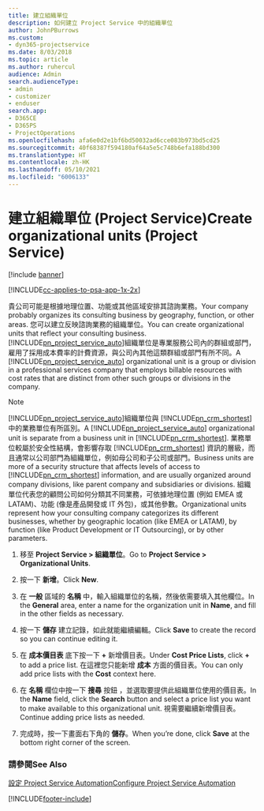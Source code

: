 ```yaml
---
title: 建立組織單位
description: 如何建立 Project Service 中的組織單位
author: JohnPBurrows
ms.custom:
- dyn365-projectservice
ms.date: 8/03/2018
ms.topic: article
ms.author: ruhercul
audience: Admin
search.audienceType:
- admin
- customizer
- enduser
search.app:
- D365CE
- D365PS
- ProjectOperations
ms.openlocfilehash: afa6e0d2e1bf6bd50032ad6cce083b973bd5cd25
ms.sourcegitcommit: 40f68387f594180af64a5e5c748b6efa188bd300
ms.translationtype: HT
ms.contentlocale: zh-HK
ms.lasthandoff: 05/10/2021
ms.locfileid: "6006133"
---
```

# <a name="create-organizational-units-project-service"></a><span data-ttu-id="bf88e-103">建立組織單位 (Project Service)</span><span class="sxs-lookup"><span data-stu-id="bf88e-103">Create organizational units (Project Service)</span></span>

[!include [banner](../includes/psa-now-project-operations.md)]

[!INCLUDE[cc-applies-to-psa-app-1x-2x](../includes/cc-applies-to-psa-app-1x-2x.md)]

<span data-ttu-id="bf88e-104">貴公司可能是根據地理位置、功能或其他區域安排其諮詢業務。</span><span class="sxs-lookup"><span data-stu-id="bf88e-104">Your company probably organizes its consulting business by geography, function, or other areas.</span></span> <span data-ttu-id="bf88e-105">您可以建立反映諮詢業務的組織單位。</span><span class="sxs-lookup"><span data-stu-id="bf88e-105">You can create organizational units that reflect your consulting business.</span></span> <span data-ttu-id="bf88e-106">[!INCLUDE[pn_project_service_auto](../includes/pn-project-service-auto.md)]組織單位是專業服務公司內的群組或部門，雇用了採用成本費率的計費資源，與公司內其他這類群組或部門有所不同。</span><span class="sxs-lookup"><span data-stu-id="bf88e-106">A [!INCLUDE[pn_project_service_auto](../includes/pn-project-service-auto.md)] organizational unit is a group or division in a professional services company that employs billable resources with cost rates that are distinct from other such groups or divisions in the company.</span></span>  
  
> [!NOTE]
>  <span data-ttu-id="bf88e-107">[!INCLUDE[pn_project_service_auto](../includes/pn-project-service-auto.md)]組織單位與 [!INCLUDE[pn_crm_shortest](../includes/pn-crm-shortest.md)] 中的業務單位有所區別。</span><span class="sxs-lookup"><span data-stu-id="bf88e-107">A [!INCLUDE[pn_project_service_auto](../includes/pn-project-service-auto.md)] organizational unit is separate from a business unit in [!INCLUDE[pn_crm_shortest](../includes/pn-crm-shortest.md)].</span></span> <span data-ttu-id="bf88e-108">業務單位較屬於安全性結構，會影響存取 [!INCLUDE[pn_crm_shortest](../includes/pn-crm-shortest.md)] 資訊的層級，而且通常以公司部門為組織單位，例如母公司和子公司或部門。</span><span class="sxs-lookup"><span data-stu-id="bf88e-108">Business units are more of a security structure that affects levels of access to [!INCLUDE[pn_crm_shortest](../includes/pn-crm-shortest.md)] information, and are usually organized around company divisions, like parent company and subsidiaries or divisions.</span></span> <span data-ttu-id="bf88e-109">組織單位代表您的顧問公司如何分類其不同業務，可依據地理位置 (例如 EMEA 或 LATAM)、功能 (像是產品開發或 IT 外包)，或其他參數。</span><span class="sxs-lookup"><span data-stu-id="bf88e-109">Organizational units represent how your consulting company categorizes its different businesses, whether by geographic location (like EMEA or LATAM), by function (like Product Development or IT Outsourcing), or by other parameters.</span></span>  
  
1.  <span data-ttu-id="bf88e-110">移至 **Project Service > 組織單位**。</span><span class="sxs-lookup"><span data-stu-id="bf88e-110">Go to **Project Service > Organizational Units**.</span></span>  
  
2.  <span data-ttu-id="bf88e-111">按一下 **新增**。</span><span class="sxs-lookup"><span data-stu-id="bf88e-111">Click **New**.</span></span>  
  
3.  <span data-ttu-id="bf88e-112">在 **一般** 區域的 **名稱** 中，輸入組織單位的名稱，然後依需要填入其他欄位。</span><span class="sxs-lookup"><span data-stu-id="bf88e-112">In the **General** area, enter a name for the organization unit in **Name**, and fill in the other fields as necessary.</span></span>  
  
4.  <span data-ttu-id="bf88e-113">按一下 **儲存** 建立記錄，如此就能繼續編輯。</span><span class="sxs-lookup"><span data-stu-id="bf88e-113">Click **Save** to create the record so you can continue editing it.</span></span>  
  
5.  <span data-ttu-id="bf88e-114">在 **成本價目表** 底下按一下 **+** 新增價目表。</span><span class="sxs-lookup"><span data-stu-id="bf88e-114">Under **Cost Price Lists**, click **+** to add a price list.</span></span> <span data-ttu-id="bf88e-115">在這裡您只能新增 **成本** 方面的價目表。</span><span class="sxs-lookup"><span data-stu-id="bf88e-115">You can only add price lists with the **Cost** context here.</span></span>  
  
6.  <span data-ttu-id="bf88e-116">在 **名稱** 欄位中按一下 **搜尋** 按鈕 ，並選取要提供此組織單位使用的價目表。</span><span class="sxs-lookup"><span data-stu-id="bf88e-116">In the **Name** field, click the **Search** button and select a price list you want to make available to this organizational unit.</span></span> <span data-ttu-id="bf88e-117">視需要繼續新增價目表。</span><span class="sxs-lookup"><span data-stu-id="bf88e-117">Continue adding price lists as needed.</span></span>  
  
7.  <span data-ttu-id="bf88e-118">完成時，按一下畫面右下角的 **儲存**。</span><span class="sxs-lookup"><span data-stu-id="bf88e-118">When you’re done, click **Save** at the bottom right corner of the screen.</span></span>  
  
### <a name="see-also"></a><span data-ttu-id="bf88e-119">請參閱</span><span class="sxs-lookup"><span data-stu-id="bf88e-119">See Also</span></span>  
 [<span data-ttu-id="bf88e-120">設定 Project Service Automation</span><span class="sxs-lookup"><span data-stu-id="bf88e-120">Configure Project Service Automation</span></span>](../psa/configure.md)


[!INCLUDE[footer-include](../includes/footer-banner.md)]